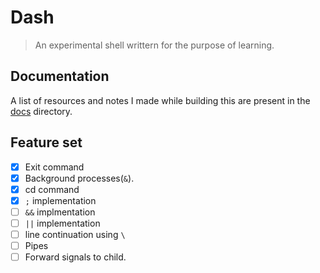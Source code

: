 # Dash

> An experimental shell writtern for the purpose of learning.

## Documentation

A list of resources and notes I made while building this are present in the [docs](/docs) directory.

## Feature set

- [x] Exit command
- [x] Background processes(`&`).
- [x] cd command
- [x] `;` implementation
- [ ] `&&` implmentation
- [ ] `||` implementation
- [ ] line continuation using `\`
- [ ] Pipes
- [ ] Forward signals to child.
